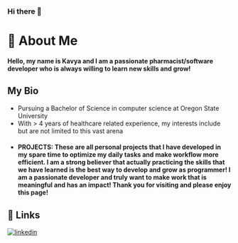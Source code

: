 ### Hi there 👋

# 🚀 About Me
#### Hello, my name is Kavya and I am a passionate pharmacist/software developer who is always willing to learn new skills and grow!

## My Bio
* Pursuing a Bachelor of Science in computer science at Oregon State University
* With > 4 years of healthcare related experience, my interests include but are not limited to this vast arena
* #### PROJECTS: These are all personal projects that I have developed in my spare time to optimize my daily tasks and make workflow more efficient. I am a strong believer that actually practicing the skills that we have learned is the best way to develop and grow as programmer! I am a passionate developer and truly want to make work that is meaningful and has an impact! Thank you for visiting and please enjoy this page!




## 🔗 Links

[![linkedin](https://img.shields.io/badge/linkedin-0A66C2?style=for-the-badge&logo=linkedin&logoColor=white)](https://www.linkedin.com/in/kavya-kolavasi-8a32bb271/)



